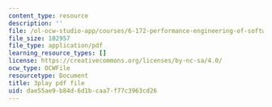 ```yaml
---
content_type: resource
description: ''
file: /ol-ocw-studio-app/courses/6-172-performance-engineering-of-software-systems-fall-2018/dae55ae9b84d6d1bcaa7f77c3963cd26_IT_4fw6gfJw.pdf
file_size: 102957
file_type: application/pdf
learning_resource_types: []
license: https://creativecommons.org/licenses/by-nc-sa/4.0/
ocw_type: OCWFile
resourcetype: Document
title: 3play pdf file
uid: dae55ae9-b84d-6d1b-caa7-f77c3963cd26
---
```

